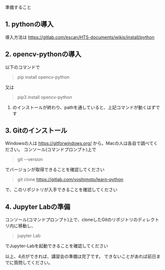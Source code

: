 準備すること
## 1. pythonの導入
導入方法は https://gitlab.com/escan/HTS-documents/wikis/install/python

## 2. opencv-pythonの導入
以下のコマンドで
> pip install opencv-python

又は

> pip3 install opencv-python
1. のインストールが終わり、pathを通していると、上記コマンドが動くはずです

## 3. Gitのインストール
Windowsの人は https://gitforwindows.org/ から。Macの人は各自で調べてください。
コンソール(コマンドプロンプト)上で
> git --version

でバージョンが取得できることを確認してください
> git clone https://gitlab.com/yoshimoto/learn-python

で、このリポジトリが入手できることを確認してください

## 4. Jupyter Labの準備
コンソール(コマンドプロンプト)上で、cloneしたGitのリポジトリのディレクトリ内に移動し、
> jupyter Lab

でJupyter-Labを起動できることを確認してください

以上、4点ができれば、講習会の準備は完了です。
できないことがあれば前日までに質問してください。
